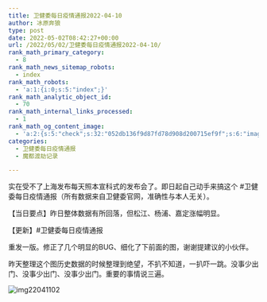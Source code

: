 ```yaml
---
title: 卫健委每日疫情通报2022-04-10
author: 冰原奔狼
type: post
date: 2022-05-02T08:42:27+00:00
url: /2022/05/02/卫健委每日疫情通报2022-04-10/
rank_math_primary_category:
  - 8
rank_math_news_sitemap_robots:
  - index
rank_math_robots:
  - 'a:1:{i:0;s:5:"index";}'
rank_math_analytic_object_id:
  - 70
rank_math_internal_links_processed:
  - 1
rank_math_og_content_image:
  - 'a:2:{s:5:"check";s:32:"052db136f9d87fd78d908d200715ef9f";s:6:"images";a:0:{}}'
categories:
  - 卫健委每日疫情通报
  - 魔都渡劫记录

---
```

实在受不了上海发布每天照本宣科式的发布会了。即日起自己动手来搞这个 #卫健委每日疫情通报（所有数据来自卫健委官网，准确性与本人无关）。

【当日要点】昨日整体数据有所回落，但松江、杨浦、嘉定涨幅明显。

【更新】#卫健委每日疫情通报

重发一版。修正了几个明显的BUG、细化了下前面的图，谢谢提建议的小伙伴。

昨天整理这个图历史数据的时候整理到绝望，不扒不知道，一扒吓一跳。没事少出门、没事少出门、没事少出门。重要的事情说三遍。

<img decoding="async" src="https://i0.wp.com/s2.loli.net/2022/05/02/PV1AGcJ2gmxYt8i.jpg?w=640&#038;ssl=1" alt="img22041102" data-recalc-dims="1" />